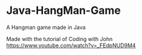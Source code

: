 # Java-HangMan-Game
 A Hangman game made in Java

Made with the tutorial of Coding with John
https://www.youtube.com/watch?v=_FEdpNUD9M4